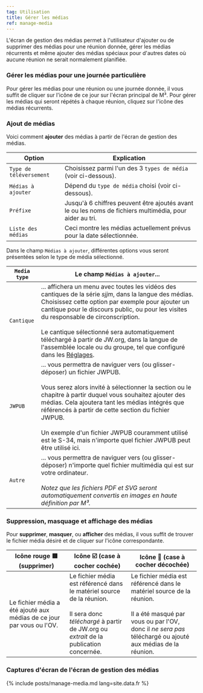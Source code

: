 ```yaml
---
tag: Utilisation
title: Gérer les médias
ref: manage-media
---
```


L'écran de gestion des médias permet à l'utilisateur d'ajouter ou de supprimer des médias pour une réunion donnée, gérer les médias récurrents et même ajouter des médias spéciaux pour d'autres dates où aucune réunion ne serait normalement planifiée.

### Gérer les médias pour une journée particulière

Pour gérer les médias pour une réunion ou une journée donnée, il vous suffit de cliquer sur l'icône de ce jour sur l'écran principal de M³. Pour gérer les médias qui seront répétés à chaque réunion, cliquez sur l'icône des médias récurrents.

### Ajout de médias

Voici comment **ajouter** des médias à partir de l'écran de gestion des médias.

| Option                  | Explication                                                                                             |
| ----------------------- | ------------------------------------------------------------------------------------------------------- |
| `Type de téléversement` | Choisissez parmi l'un des 3 `types de média` (voir ci-dessous).                                         |
| `Médias à ajouter`      | Dépend du `type de média` choisi (voir ci-dessous).                                                     |
| `Préfixe`               | Jusqu'à 6 chiffres peuvent être ajoutés avant le ou les noms de fichiers multimédia, pour aider au tri. |
| `Liste des médias`      | Ceci montre les médias actuellement prévus pour la date sélectionnée.                                   |

Dans le champ `Médias à ajouter`, différentes options vous seront présentées selon le type de média sélectionné.

| `Media type` | Le champ `Médias à ajouter`...                                                                                                                                                                                                                                                                                                                                                                                                                                                  |
| ------------ | ------------------------------------------------------------------------------------------------------------------------------------------------------------------------------------------------------------------------------------------------------------------------------------------------------------------------------------------------------------------------------------------------------------------------------------------------------------------------------- |
| `Cantique`   | ... affichera un menu avec toutes les vidéos des cantiques de la série *sjjm*, dans la langue des médias. Choisissez cette option par exemple pour ajouter un cantique pour le discours public, ou pour les visites du responsable de circonscription. <br><br> Le cantique sélectionné sera automatiquement téléchargé à partir de JW.org, dans la langue de l'assemblée locale ou du groupe, tel que configuré dans les [Réglages]({{page.lang}}/#configuration). |
| `JWPUB`      | ... vous permettra de naviguer vers (ou glisser-déposer) un fichier JWPUB. <br><br> Vous serez alors invité à sélectionner la section ou le chapitre à partir duquel vous souhaitez ajouter des médias. Cela ajoutera tant les médias intégrés que référencés à partir de cette section du fichier JWPUB. <br><br> Un exemple d'un fichier JWPUB couramment utilisé est le S-34, mais n'importe quel fichier JWPUB peut être utilisé ici.               |
| `Autre`      | ... vous permettra de naviguer vers (ou glisser-déposer) n'importe quel fichier multimédia qui est sur votre ordinateur. <br><br> *Notez que les fichiers PDF et SVG seront automatiquement convertis en images en haute définition par M³.*                                                                                                                                                                                                                        |

### Suppression, masquage et affichage des médias

Pour **supprimer**, **masquer**, ou **afficher** des médias, il vous suffit de trouver le fichier média désiré et de cliquer sur l'icône correspondante.

| Icône rouge 🟥 (supprimer)                                             | Icône ☑️ (case à cocher cochée)                                                                                                                                                   | Icône 🔲 (case à cocher décochée)                                                                                                                                                                      |
| --------------------------------------------------------------------- | --------------------------------------------------------------------------------------------------------------------------------------------------------------------------------- | ----------------------------------------------------------------------------------------------------------------------------------------------------------------------------------------------------- |
| Le fichier média a été ajouté aux médias de ce jour par vous ou l'OV. | Le fichier média est référencé dans le matériel source de la réunion. <br><br> Il sera donc *téléchargé* à partir de JW.org ou *extrait* de la publication concernée. | Le fichier média est référencé dans le matériel source de la réunion. <br><br> Il a été masqué par vous ou par l'OV, donc il *ne sera pas* téléchargé ou ajouté aux médias de la réunion. |

### Captures d'écran de l'écran de gestion des médias

{% include posts/manage-media.md lang=site.data.fr %}
